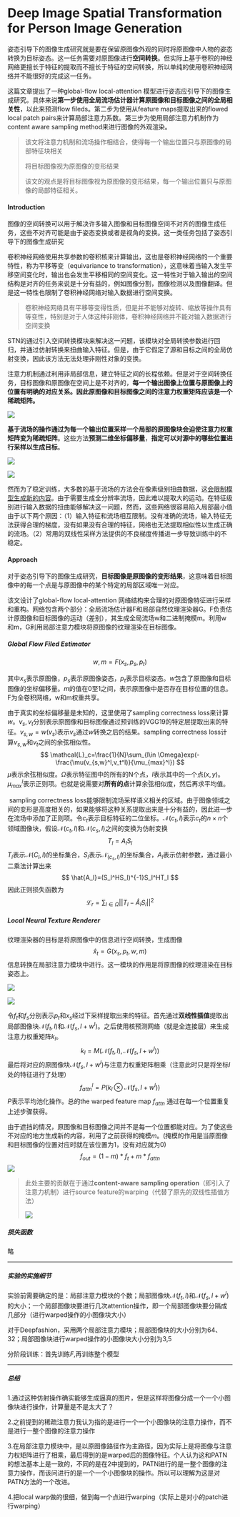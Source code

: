 # Deep Image Spatial Transformation for Person Image Generation




 姿态引导下的图像生成研究就是要在保留原图像外观的同时将原图像中人物的姿态转换为目标姿态。这一任务需要对原图像进行**空间转换**。但实际上基于卷积的神经网络更擅长于特征的提取而不擅长于特征的空间转换，所以单纯的使用卷积神经网络并不能很好的完成这一任务。

这篇文章提出了一种global-flow local-attention 模型进行姿态应引导下的图像生成研究。具体来说**第一步使用全局流场估计器计算原图像和目标图像之间的全局相关性**，以此来预测flow fileds。第二步为使用从feature maps提取出来的flowed local patch pairs来计算局部注意力系数。第三步为使用局部注意力机制作为content aware sampling method来进行图像的外观渲染。

> 该文将注意力机制和流场操作相结合，使得每一个输出位置只与原图像的局部特征块相关
>
> 将目标图像视为原图像的变形结果
>
> 该文的观点是将目标图像视为原图像的变形结果，每一个输出位置只与原图像的局部特征相关。

#### Introduction

图像的空间转换可以用于解决许多输入图像和目标图像空间不对齐的图像生成任务，这些不对齐可能是由于姿态变换或者是视角的变换。这一类任务包括了姿态引导下的图像生成研究

卷积神经网络使用共享参数的卷积核来计算输出，这也是卷积神经网络的一个重要特性，称为平移等变（equivariance to transformation），这意味着当输入发生平移空间变化时，输出也会发生平移相同的空间变化。这一特性对于输入输出的空间结构是对齐的任务来说是十分有益的，例如图像分割，图像检测以及图像翻译。但是这一特性也限制了卷积神经网络对输入数据进行空间变换。

> 卷积神经网络具有平移等变得性质，但是并不能够对旋转、缩放等操作具有等变性，特别是对于人体这种非刚体，卷积神经网络并不能对输入数据进行空间变换

STN的通过引入空间转换模块来解决这一问题，该模块对全局转换参数进行回归，并通过仿射转换来扭曲输入特征。但是，由于它假定了源和目标之间的全局仿射变换，因此该方法无法处理非刚性对象的变换。

注意力机制通过利用非局部信息，建立特征之间的长程依赖。但是对于空间转换任务，目标图像和原图像在空间上是不对齐的，**每一个输出图像上位置与原图像上的位置有明确的对应关系。因此原图像和目标图像之间的注意力权重矩阵应该是一个稀疏矩阵。**

![](https://gitee.com/shilongshen/image-bad/raw/master/20200706151618.png)

**基于流场的操作通过为每一个输出位置采样一个局部的原图像块会迫使注意力权重矩阵变为稀疏矩阵**。这些方法**预测二维坐标偏移量**，**指定可以对源中的哪些位置进行采样以生成目标**。

![](https://gitee.com/shilongshen/image-bad/raw/master/20200708220910.png)

![](https://gitee.com/shilongshen/image-bad/raw/master/20200708220936.png)

然而为了稳定训练，大多数的基于流场的方法会在像素级别扭曲数据，这<u>会限制模型生成新的内容</u>。由于需要生成全分辨率流场，因此难以提取大的运动。在特征级别进行输入数据的扭曲能够解决这一问题，然而，这些网络很容易陷入局部最小值由于以下两个原因：（1）输入特征和流场相互限制。没有准确的流场，输入特征无法获得合理的梯度，没有如果没有合理的特征，网络也无法提取相似性以生成正确的流场。（2）常用的双线性采样方法提供的不良梯度传播进一步导致训练中的不稳定。

#### Approach

对于姿态引导下的图像生成研究，**目标图像是原图像的变形结果**，这意味着目标图像中的每一个点是与原图像中的某个特定的局部区域唯一对应。

该文设计了global-flow local-attention 网络结构来合理的对原图像特征进行采样和重构。网络包含两个部分：全局流场估计器F和局部自然纹理渲染器G。F负责估计原图像和目标图像的运动（差别），其生成全局流场w和二进制掩模m。利用w和m，G利用局部注意力模块将原图像的纹理渲染在目标图像。

##### Global Flow Filed Estimator

$$
w,m=F(x_s,p_s,p_t)
$$

其中$x_s$表示原图像，$p_s$表示原图像姿态，$p_t$表示目标姿态。$w$包含了原图像和目标图像的坐标偏移量。$m$的值在0至1之间，表示原图像中是否存在目标位置的信息。F为全卷积网络，w和m权重共享。

由于真实的坐标偏移量是未知的，这里使用了sampling correctness loss来计算$w$。$v_s,v_t$分别表示原图像和目标图像通过预训练的VGG19的特定层提取出来的特征。$v_{s,w}=w(v_s)$表示$v_s$通过$w$转换之后的结果。sampling correctness loss计算$v_{s,w}$和$v_t$之间的余弦相似性。
$$
\mathcal{L}_c=\frac{1}{N}\sum_{l\in \Omega}exp(-\frac{\mu(v_{s,w}^l,v_t^l)}{\mu_{max}^l})
$$
$\mu$表示余弦相似度。$\Omega$表示特征图中的所有的N个点，$l$表示其中的一个点$(x,y)$。$\mu_{max}^l$表示正则项。也就是说需要对**所有的点**计算余弦相似度，然后再求平均值。

​	sampling correctness loss能够限制流场采样语义相关的区域。由于图像领域之间的变形是高度相关的，如果能够将这种关系提取出来是十分有益的，因此进一步在流场中添加了正则项。令$c_t$表示目标特征的二位坐标。$\mathcal{N}(c_t,l)$表示$c_t$的$n\times n$个领域图像块，假设$\mathcal{N}(c_t,l)$和$\mathcal{N}(c
_s,l)$之间的变换为仿射变换
$$
T_l=A_l S_l
$$
$T_l$表示$\mathcal{N}(C_l,l)$的坐标集合，$S_l$表示$\mathcal{N}_(c_s,l)$的坐标集合，$A_l$表示仿射参数，通过最小二乘法计算出来
$$
\hat{A_l}=(S_l^HS_l)^{-1}S_l^HT_l
$$
因此正则损失函数为
$$
\mathcal{L}_r=\sum_{l\in\Omega}|| T_l-\hat{A}_lS_l ||^2
$$


##### Local Neural Texture Renderer

纹理渲染器的目标是将原图像中的信息进行空间转换，生成图像
$$
\hat{x}_t=G(x_s,p_t,w,m)
$$
信息转换在局部注意力模块中进行。这一模块的作用是将原图像的纹理渲染在目标姿态上。

![](https://gitee.com/shilongshen/image-bad/raw/master/20200706141718.png)

![](https://gitee.com/shilongshen/image-bad/raw/master/20200706142413.png)

令$f_t$和$f_s$分别表示$p_t$和$x_s$经过下采样提取出来的特征。首先通过**双线性插值**提取出局部图像块$\mathcal{N}(f_t,l)$和$\mathcal{N}(f_s,l+w^l)$。之后使用核预测网络（就是全连接层）来生成注意力权重矩阵$k_l$。
$$
k_l=M(\mathcal{N}(f_t,l),\mathcal{N}(f_s,l+w^l))
$$
最后将对应的原图像块$\mathcal{N}(f_s,l+w^l)$与注意力权重矩阵相乘（注意此时只是将坐标$l$处的特征进行了处理）
$$
f_{attn}^l=P(k_l\otimes \mathcal{N}(f_s,l+w^l))
$$
$P$表示平均池化操作。总的the warped feature map $f_{attn}$ 通过在每一个位置重复上述步骤获得。

由于遮挡的情况，原图像和目标图像之间并不是每一个位置都能对应。为了使这些不对应的地方生成新的内容，利用了之前获得的掩模$m$。(掩模的作用是当原图像和目标图像的位置对应时就在该位置为1，没有对应就为0)
$$
f_{out}=(1-m)*f_t+m*f_{attn}
$$
![](https://gitee.com/shilongshen/image-bad/raw/master/20200706150042.png)

> 此处主要的贡献在于通过**content-aware sampling operation**（即引入了注意力机制）进行source feature的warping（代替了原先的双线性插值方法）
>
> ![](https://gitee.com/shilongshen/image-bad/raw/master/20200708224858.png)

##### 损失函数

略

------

##### 实验的实施细节

实验前需要确定的是：局部注意力模块的个数；局部图像块$\mathcal{N}(f_t,l)$和$\mathcal{N}(f_s,l+w^l)$的大小；一个局部图像块要进行几次attention操作，即一个局部图像块要分隔成几部分（进行warped操作的小图像块大小）

对于Deepfashion，采用两个局部注意力模块；局部图像块的大小分别为64、 32；局部图像块进行warped操作的小图像块大小分别为3,5

分阶段训练：首先训练$F$,再训练整个模型

------



##### 总结

1.通过这种仿射操作确实能够生成逼真的图片，但是这样将图像分成一个一个小图像块进行操作，计算量是不是太大了？

2.之前提到的稀疏注意力我认为指的是进行一个一个小图像块的注意力操作，而不是进行一整个图像的注意力操作

3.在局部注意力模块中，是以原图像路径作为主路径，因为实际上是将图像与注意力权矩阵进行了相乘，最后得到的是warped后的图像特征。个人认为这和PATN的想法基本上是一致的，不同的是在2中提到的，PATN进行的是一整个图像的注意力操作，而该问进行的是一个一个小图像块的操作。所以可以理解为这是对PATN方法的一个改进。

4.把local warp做的很细，做到每一个点进行warping（实际上是对小的patch进行warping）
